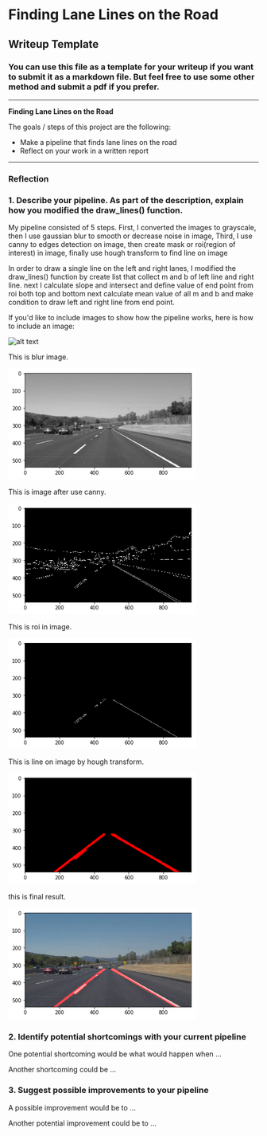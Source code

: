 # **Finding Lane Lines on the Road** 

## Writeup Template

### You can use this file as a template for your writeup if you want to submit it as a markdown file. But feel free to use some other method and submit a pdf if you prefer.

---

**Finding Lane Lines on the Road**

The goals / steps of this project are the following:
* Make a pipeline that finds lane lines on the road
* Reflect on your work in a written report


[//]: # (Image References)

[image1]: ./examples/grayscale.jpg "Grayscale"
[image2]: ./output_image/blur.png "Blur"
[image3]: ./output_image/canny.png "Canny"
[image4]: ./output_image/roi.png "Roi"
[image5]: ./output_image/hough.png "Hough"
[image6]: ./output_image/final_result.png "Final"

---

### Reflection

### 1. Describe your pipeline. As part of the description, explain how you modified the draw_lines() function.

My pipeline consisted of 5 steps. First, I converted the images to grayscale, then I use gaussian blur to smooth or decrease noise in image, Third, I use canny to edges detection on image, then create mask or roi(region of interest) in image, finally use hough transform to find line on image  

In order to draw a single line on the left and right lanes, I modified the draw_lines() function by create list that collect m and b of left line and right line. next I calculate slope and intersect and define value of end point from roi both top and bottom next calculate mean value of all m and b and make condition to draw left and right line from end point.

If you'd like to include images to show how the pipeline works, here is how to include an image: 

![alt text][image1]

This is blur image.

![alt text][image2]

This is image after use canny.

![alt text][image3]

This is roi in image.

![alt text][image4]

This is line on image by hough transform.

![alt text][image5]

this is final result.
 
![alt text][image6]  


### 2. Identify potential shortcomings with your current pipeline


One potential shortcoming would be what would happen when ... 

Another shortcoming could be ...


### 3. Suggest possible improvements to your pipeline

A possible improvement would be to ...

Another potential improvement could be to ...
